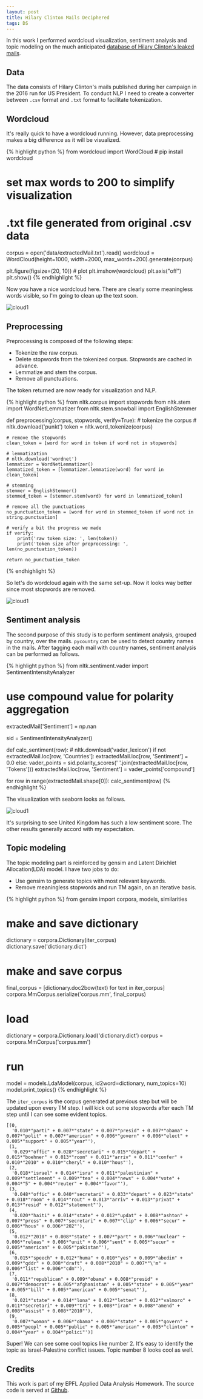 ```yaml
---
layout: post
title: Hilary Clinton Mails Deciphered
tags: DS
---
```


In this work I performed wordcloud visualization, sentiment analysis and topic modeling on the much anticipated [database of Hilary Clinton's leaked mails](https://www.kaggle.com/kaggle/hillary-clinton-emails).

## Data

The data consists of Hilary Clinton's mails published during her campaign in the 2016 run for US President. To conduct NLP I need to create a converter between `.csv` format and `.txt` format to facilitate tokenization.

## Wordcloud

It's really quick to have a wordcloud running. However, data preprocessing makes a big difference as it will be visualized.

{% highlight python %}
from wordcloud import WordCloud # pip install wordcloud

# set max words to 200 to simplify visualization
# .txt file generated from original .csv data
corpus = open('data/extractedMail.txt').read()
wordcloud = WordCloud(height=1000, width=2000, max_words=200).generate(corpus)

plt.figure(figsize=(20, 10)) # plot
plt.imshow(wordcloud)
plt.axis("off")
plt.show()
{% endhighlight %}

Now you have a nice wordcloud here. There are clearly some meaningless words visible, so I'm going to clean up the text soon.

![cloud1](https://jiaxi-github-pages-photohost.oss-cn-beijing.aliyuncs.com/pyreneesalpaca/images/2017-09-06-cloud1.png)

## Preprocessing

Preprocessing is composed of the following steps:

- Tokenize the raw corpus.
- Delete stopwords from the tokenized corpus. Stopwords are cached in advance.
- Lemmatize and stem the corpus.
- Remove all punctuations.

The token returned are now ready for visualization and NLP.

{% highlight python %}
from nltk.corpus import stopwords
from nltk.stem import WordNetLemmatizer
from nltk.stem.snowball import EnglishStemmer

def preprocessing(corpus, stopwords, verify=True):
    # tokenize the corpus
    # nltk.download('punkt')
    token = nltk.word_tokenize(corpus)
    
    # remove the stopwords
    clean_token = [word for word in token if word not in stopwords]
    
    # lemmatization
    # nltk.download('wordnet')
    lemmatizer = WordNetLemmatizer()
    lemmatized_token = [lemmatizer.lemmatize(word) for word in clean_token]
    
    # stemming
    stemmer = EnglishStemmer()
    stemmed_token = [stemmer.stem(word) for word in lemmatized_token]
    
    # remove all the punctuations
    no_punctuation_token = [word for word in stemmed_token if word not in string.punctuation]
    
    # verify a bit the progress we made
    if verify:
        print('raw token size: ', len(token))
        print('token size after preprocessing: ', len(no_punctuation_token))
    
    return no_punctuation_token
{% endhighlight %}

So let's do wordcloud again with the same set-up. Now it looks way better since most stopwords are removed.

![cloud1](https://jiaxi-github-pages-photohost.oss-cn-beijing.aliyuncs.com/pyreneesalpaca/images/2017-09-06-cloud2.png)

## Sentiment analysis

The second purpose of this study is to perform sentiment analysis, grouped by country, over the mails. `pycountry` can be used to detect country names in the mails. After tagging each mail with country names, sentiment analysis can be performed as follows.

{% highlight python %}
from nltk.sentiment.vader import SentimentIntensityAnalyzer

# use compound value for polarity aggregation
extractedMail['Sentiment'] = np.nan

sid = SentimentIntensityAnalyzer()

def calc_sentiment(row):
    # nltk.download('vader_lexicon')
    if not extractedMail.loc[row, 'Countries']:
        extractedMail.loc[row, 'Sentiment'] = 0.0
    else:
        vader_points = sid.polarity_scores(' '.join(extractedMail.loc[row, 'Tokens']))
        extractedMail.loc[row, 'Sentiment'] = vader_points['compound']

for row in range(extractedMail.shape[0]):
    calc_sentiment(row)
{% endhighlight %}

The visualization with seaborn looks as follows.

![cloud1](https://jiaxi-github-pages-photohost.oss-cn-beijing.aliyuncs.com/pyreneesalpaca/images/2017-09-06-sa.png)

It's surprising to see United Kingdom has such a low sentiment score. The other results generally accord with my expectation.

## Topic modeling

The topic modeling part is reinforced by gensim and Latent Dirichlet Allocation(LDA) model. I have two jobs to do:

- Use gensim to generate topics with most relevant keywords.
- Remove meaningless stopwords and run TM again, on an iterative basis.

{% highlight python %}
from gensim import corpora, models, similarities

# make and save dictionary
dictionary = corpora.Dictionary(iter_corpus)
dictionary.save('dictionary.dict')

# make and save corpus
final_corpus = [dictionary.doc2bow(text) for text in iter_corpus]
corpora.MmCorpus.serialize('corpus.mm', final_corpus)


# load
dictionary = corpora.Dictionary.load('dictionary.dict')
corpus = corpora.MmCorpus('corpus.mm')

# run
model = models.LdaModel(corpus, id2word=dictionary, num_topics=10)
model.print_topics()
{% endhighlight %}

The `iter_corpus` is the corpus generated at previous step but will be updated upon every TM step. I will kick out some stopwords after each TM step until I can see some evident topics.

```
[(0,
  '0.010*"parti" + 0.007*"state" + 0.007*"presid" + 0.007*"obama" + 0.007*"polit" + 0.007*"american" + 0.006*"govern" + 0.006*"elect" + 0.005*"support" + 0.005*"year"'),
 (1,
  '0.029*"offic" + 0.028*"secretari" + 0.015*"depart" + 0.015*"boehner" + 0.013*"room" + 0.011*"arriv" + 0.011*"confer" + 0.010*"2010" + 0.010*"cheryl" + 0.010*"hous"'),
 (2,
  '0.018*"israel" + 0.014*"isra" + 0.011*"palestinian" + 0.009*"settlement" + 0.009*"tea" + 0.004*"news" + 0.004*"vote" + 0.004*"5" + 0.004*"reuter" + 0.004*"favor"'),
 (3,
  '0.048*"offic" + 0.040*"secretari" + 0.033*"depart" + 0.023*"state" + 0.018*"room" + 0.014*"rout" + 0.013*"arriv" + 0.013*"privat" + 0.013*"resid" + 0.012*"statement"'),
 (4,
  '0.020*"haiti" + 0.014*"state" + 0.012*"updat" + 0.008*"ashton" + 0.007*"press" + 0.007*"secretari" + 0.007*"clip" + 0.006*"secur" + 0.006*"hous" + 0.006*"202"'),
 (5,
  '0.012*"2010" + 0.008*"state" + 0.007*"part" + 0.006*"nuclear" + 0.006*"releas" + 0.006*"unit" + 0.006*"sent" + 0.005*"secur" + 0.005*"american" + 0.005*"pakistan"'),
 (6,
  '0.015*"speech" + 0.012*"huma" + 0.010*"yes" + 0.009*"abedin" + 0.009*"qddr" + 0.008*"draft" + 0.008*"2010" + 0.007*"\'m" + 0.006*"list" + 0.006*"cdm"'),
 (7,
  '0.011*"republican" + 0.009*"obama" + 0.008*"presid" + 0.007*"democrat" + 0.005*"afghanistan" + 0.005*"state" + 0.005*"year" + 0.005*"bill" + 0.005*"american" + 0.005*"senat"'),
 (8,
  '0.021*"state" + 0.014*"lona" + 0.012*"letter" + 0.012*"valmoro" + 0.011*"secretari" + 0.009*"tri" + 0.008*"iran" + 0.008*"amend" + 0.008*"assist" + 0.008*"2010"'),
 (9,
  '0.007*"woman" + 0.006*"obama" + 0.006*"state" + 0.005*"govern" + 0.005*"peopl" + 0.005*"public" + 0.005*"american" + 0.005*"clinton" + 0.004*"year" + 0.004*"polici"')]
```
Super! We can see some cool topics like number 2. It's easy to identify the topic as Israel-Palestine conflict issues. Topic number 8 looks cool as well.

## Credits

This work is part of my EPFL Applied Data Analysis Homework. The source code is served at [Github](https://github.com/Jiaxigu/ADAhomework/tree/master/03%20-%20Interactive%20Viz). 
